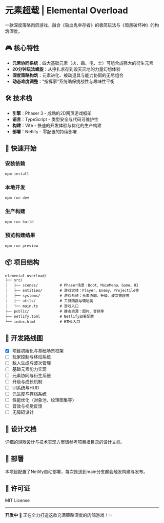 # 元素超载 | Elemental Overload

一款深度策略肉鸽游戏，融合《吸血鬼幸存者》的极简玩法与《暗黑破坏神》的构筑深度。

## 🎮 核心特性

- **元素协同系统**：四大基础元素（火、霜、电、土）可组合成强大的衍生元素
- **20分钟玩法螺旋**：从挣扎求存到毁天灭地的力量幻想体验
- **深度策略构筑**：元素进化、被动道具与能力协同的无尽组合
- **动态难度调整**："指挥家"系统确保挑战性与趣味性平衡

## 🛠️ 技术栈

- **引擎**：Phaser 3 - 成熟的2D网页游戏框架
- **语言**：TypeScript - 类型安全与代码可维护性
- **构建**：Vite - 快速的开发体验与优化的生产构建
- **部署**：Netlify - 零配置的持续部署

## 🚀 快速开始

### 安装依赖
```bash
npm install
```

### 本地开发
```bash
npm run dev
```

### 生产构建
```bash
npm run build
```

### 预览构建结果
```bash
npm run preview
```

## 📦 项目结构

```
elemental-overload/
├── src/
│   ├── scenes/          # Phaser场景：Boot、MainMenu、Game、UI
│   ├── entities/        # 游戏实体：Player、Enemy、Projectile等
│   ├── systems/         # 游戏系统：元素协同、升级、波次管理等
│   ├── utils/           # 工具函数与辅助类
│   └── main.ts          # 游戏入口
├── public/              # 静态资源：图片、音频等
├── netlify.toml         # Netlify部署配置
└── index.html           # HTML入口

```

## 🎯 开发路线图

- [x] 项目初始化与基础场景框架
- [ ] 玩家控制与移动系统
- [ ] 敌人生成与波次管理
- [ ] 基础元素能力实现
- [ ] 元素协同与衍生系统
- [ ] 升级与成长机制
- [ ] UI系统与HUD
- [ ] 元进度与存档系统
- [ ] 性能优化（对象池、纹理图集等）
- [ ] 音效与视觉反馈
- [ ] 无障碍设计

## 📖 设计文档

详细的游戏设计与技术实现方案请参考项目根目录的设计文档。

## 🔗 部署

本项目配置了Netlify自动部署，每次推送到main分支都会触发构建与发布。

## 📝 许可证

MIT License

---

**开发中** 🐶 正在全力打造这款充满策略深度的肉鸽游戏！✨
